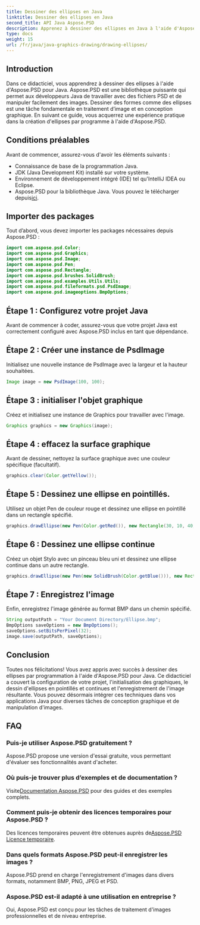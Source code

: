 ```yaml
---
title: Dessiner des ellipses en Java
linktitle: Dessiner des ellipses en Java
second_title: API Java Aspose.PSD
description: Apprenez à dessiner des ellipses en Java à l'aide d'Aspose.PSD pour une conception graphique et une manipulation d'images précises. Maîtrisez des didacticiels étape par étape.
type: docs
weight: 15
url: /fr/java/java-graphics-drawing/drawing-ellipses/
---
```

## Introduction
Dans ce didacticiel, vous apprendrez à dessiner des ellipses à l'aide d'Aspose.PSD pour Java. Aspose.PSD est une bibliothèque puissante qui permet aux développeurs Java de travailler avec des fichiers PSD et de manipuler facilement des images. Dessiner des formes comme des ellipses est une tâche fondamentale en traitement d’image et en conception graphique. En suivant ce guide, vous acquerrez une expérience pratique dans la création d'ellipses par programme à l'aide d'Aspose.PSD.
## Conditions préalables
Avant de commencer, assurez-vous d'avoir les éléments suivants :
- Connaissance de base de la programmation Java.
- JDK (Java Development Kit) installé sur votre système.
- Environnement de développement intégré (IDE) tel qu'IntelliJ IDEA ou Eclipse.
-  Aspose.PSD pour la bibliothèque Java. Vous pouvez le télécharger depuis[ici](https://releases.aspose.com/psd/java/).
## Importer des packages
Tout d’abord, vous devez importer les packages nécessaires depuis Aspose.PSD :
```java
import com.aspose.psd.Color;
import com.aspose.psd.Graphics;
import com.aspose.psd.Image;
import com.aspose.psd.Pen;
import com.aspose.psd.Rectangle;
import com.aspose.psd.brushes.SolidBrush;
import com.aspose.psd.examples.Utils.Utils;
import com.aspose.psd.fileformats.psd.PsdImage;
import com.aspose.psd.imageoptions.BmpOptions;
```
## Étape 1 : Configurez votre projet Java
Avant de commencer à coder, assurez-vous que votre projet Java est correctement configuré avec Aspose.PSD inclus en tant que dépendance.
## Étape 2 : Créer une instance de PsdImage
Initialisez une nouvelle instance de PsdImage avec la largeur et la hauteur souhaitées.
```java
Image image = new PsdImage(100, 100);
```
## Étape 3 : initialiser l'objet graphique
Créez et initialisez une instance de Graphics pour travailler avec l'image.
```java
Graphics graphics = new Graphics(image);
```
## Étape 4 : effacez la surface graphique
Avant de dessiner, nettoyez la surface graphique avec une couleur spécifique (facultatif).
```java
graphics.clear(Color.getYellow());
```
## Étape 5 : Dessinez une ellipse en pointillés.
Utilisez un objet Pen de couleur rouge et dessinez une ellipse en pointillé dans un rectangle spécifié.
```java
graphics.drawEllipse(new Pen(Color.getRed()), new Rectangle(30, 10, 40, 80));
```
## Étape 6 : Dessinez une ellipse continue
Créez un objet Stylo avec un pinceau bleu uni et dessinez une ellipse continue dans un autre rectangle.
```java
graphics.drawEllipse(new Pen(new SolidBrush(Color.getBlue())), new Rectangle(10, 30, 80, 40));
```
## Étape 7 : Enregistrez l'image
Enfin, enregistrez l'image générée au format BMP dans un chemin spécifié.
```java
String outputPath = "Your Document Directory/Ellipse.bmp";
BmpOptions saveOptions = new BmpOptions();
saveOptions.setBitsPerPixel(32);
image.save(outputPath, saveOptions);
```

## Conclusion
Toutes nos félicitations! Vous avez appris avec succès à dessiner des ellipses par programmation à l'aide d'Aspose.PSD pour Java. Ce didacticiel a couvert la configuration de votre projet, l'initialisation des graphiques, le dessin d'ellipses en pointillés et continues et l'enregistrement de l'image résultante. Vous pouvez désormais intégrer ces techniques dans vos applications Java pour diverses tâches de conception graphique et de manipulation d'images.
## FAQ
### Puis-je utiliser Aspose.PSD gratuitement ?
Aspose.PSD propose une version d'essai gratuite, vous permettant d'évaluer ses fonctionnalités avant d'acheter.
### Où puis-je trouver plus d’exemples et de documentation ?
 Visite[Documentation Aspose.PSD](https://reference.aspose.com/psd/java/) pour des guides et des exemples complets.
### Comment puis-je obtenir des licences temporaires pour Aspose.PSD ?
 Des licences temporaires peuvent être obtenues auprès de[Aspose.PSD Licence temporaire](https://purchase.aspose.com/temporary-license/).
### Dans quels formats Aspose.PSD peut-il enregistrer les images ?
Aspose.PSD prend en charge l'enregistrement d'images dans divers formats, notamment BMP, PNG, JPEG et PSD.
### Aspose.PSD est-il adapté à une utilisation en entreprise ?
Oui, Aspose.PSD est conçu pour les tâches de traitement d'images professionnelles et de niveau entreprise.